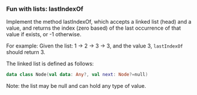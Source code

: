 ### Fun with lists: lastIndexOf

Implement the method lastIndexOf, which accepts a linked list (head) and a value, and returns the index (zero based) of the last occurrence of that value if exists, or -1 otherwise.

For example: Given the list: 1 -> 2 -> 3 -> 3, and the value 3, `lastIndexOf` should return 3.

The linked list is defined as follows:
```kotlin
data class Node(val data: Any?, val next: Node?=null)
```
Note: the list may be null and can hold any type of value.
